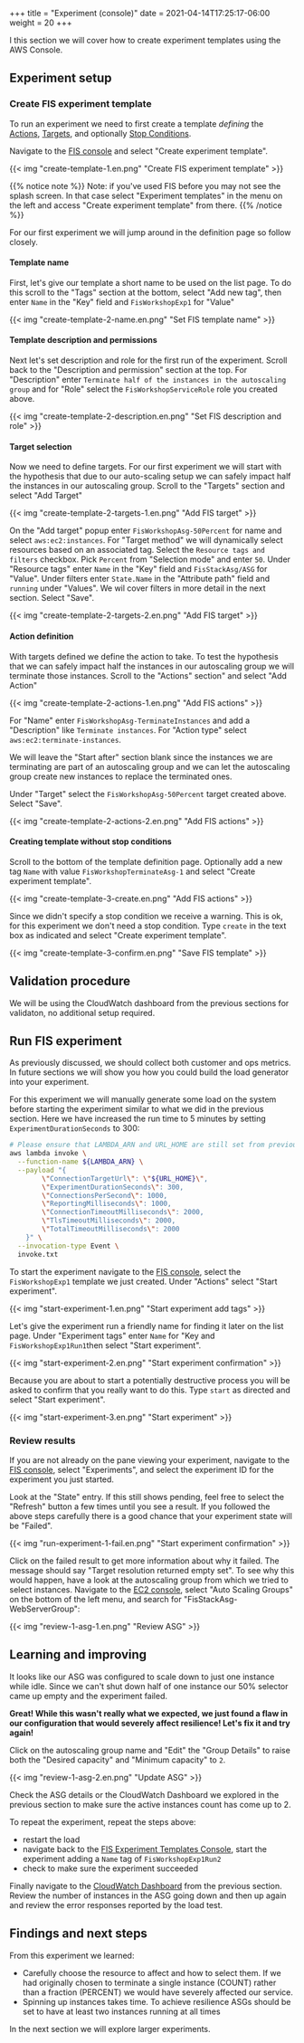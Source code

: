 +++
title = "Experiment (console)"
date =  2021-04-14T17:25:17-06:00
weight = 20
+++

I this section we will cover how to create experiment templates using the AWS Console. 

## Experiment setup

### Create FIS experiment template

To run an experiment we need to first create a template _defining_ the [Actions](https://docs.aws.amazon.com/fis/latest/userguide/actions.html), [Targets](https://docs.aws.amazon.com/fis/latest/userguide/targets.html), and optionally [Stop Conditions](https://docs.aws.amazon.com/fis/latest/userguide/stop-conditions.html).  

Navigate to the [FIS console](https://console.aws.amazon.com/fis/home?#Home) and select "Create experiment template".

{{< img "create-template-1.en.png" "Create FIS experiment template" >}}

{{% notice note %}}
Note: if you've used FIS before you may not see the splash screen. In that case select "Experiment templates" in the menu on the left and access "Create experiment template" from there.
{{% /notice %}}

For our first experiment we will jump around in the definition page so follow closely.

#### Template name

First, let's give our template a short name to be used on the list page. To do this scroll to the "Tags" section at the bottom, select "Add new tag", then enter `Name` in the "Key" field and `FisWorkshopExp1` for "Value"

{{< img "create-template-2-name.en.png" "Set FIS template name" >}}

#### Template description and permissions

Next let's set description and role for the first run of the experiment. Scroll back to the "Description and permission" section at the top. For "Description" enter `Terminate half of the instances in the autoscaling group` and for "Role" select the `FisWorkshopServiceRole` role you created above.

{{< img "create-template-2-description.en.png" "Set FIS description and role" >}}

#### Target selection

Now we need to define targets. For our first experiment we will start with the hypothesis that due to our auto-scaling setup we can safely impact half the instances in our autoscaling group. Scroll to the "Targets" section and select "Add Target"

{{< img "create-template-2-targets-1.en.png" "Add FIS target" >}}

On the "Add target" popup enter `FisWorkshopAsg-50Percent` for name and select `aws:ec2:instances`. For "Target method" we will dynamically select resources based on an associated tag. Select the `Resource tags and filters` checkbox. Pick `Percent` from "Selection mode" and enter `50`. Under "Resource tags" enter `Name` in the "Key" field and `FisStackAsg/ASG` for "Value". Under filters enter `State.Name` in the "Attribute path" field and `running` under "Values". We wil cover filters in more detail in the next section. Select "Save".

{{< img "create-template-2-targets-2.en.png" "Add FIS target" >}}

#### Action definition

With targets defined we define the action to take. To test the hypothesis that we can safely impact half the instances in our autoscaling group we will terminate those instances. Scroll to the "Actions" section" and select "Add Action"

{{< img "create-template-2-actions-1.en.png" "Add FIS actions" >}}

For "Name" enter `FisWorkshopAsg-TerminateInstances` and add a "Description" like `Terminate instances`. For "Action type" select `aws:ec2:terminate-instances`.

We will leave the "Start after" section blank since the instances we are terminating are part of an autoscaling group and we can let the autoscaling group create new instances to replace the terminated ones.

Under "Target" select the `FisWorkshopAsg-50Percent` target created above. Select "Save".

{{< img "create-template-2-actions-2.en.png" "Add FIS actions" >}}

#### Creating template without stop conditions

Scroll to the bottom of the template definition page. Optionally add a new tag `Name` with value `FisWorkshopTerminateAsg-1` and select "Create experiment template". 

{{< img "create-template-3-create.en.png" "Add FIS actions" >}}

Since we didn't specify a stop condition we receive a warning. This is ok, for this experiment we don't need a stop condition. Type `create` in the text box as indicated and select "Create experiment template".

{{< img "create-template-3-confirm.en.png" "Save FIS template" >}}

## Validation procedure

We will be using the CloudWatch dashboard from the previous sections for validaton, no additional setup required.

## Run FIS experiment

As previously discussed, we should collect both customer and ops metrics. In future sections we will show you how you could build the load generator into your experiment.

For this experiment we will manually generate some load on the system before starting the experiment similar to what we did in the previous section. Here we have increased the run time to 5 minutes by setting `ExperimentDurationSeconds` to 300:

```bash
# Please ensure that LAMBDA_ARN and URL_HOME are still set from previous section
aws lambda invoke \
  --function-name ${LAMBDA_ARN} \
  --payload "{
        \"ConnectionTargetUrl\": \"${URL_HOME}\",
        \"ExperimentDurationSeconds\": 300,
        \"ConnectionsPerSecond\": 1000,
        \"ReportingMilliseconds\": 1000,
        \"ConnectionTimeoutMilliseconds\": 2000,
        \"TlsTimeoutMilliseconds\": 2000,
        \"TotalTimeoutMilliseconds\": 2000
    }" \
  --invocation-type Event \
  invoke.txt
```

To start the experiment navigate to the [FIS console](https://console.aws.amazon.com/fis/home?#ExperimentTemplates), select the `FisWorkshopExp1` template we just created.  Under "Actions" select "Start experiment".

{{< img "start-experiment-1.en.png" "Start experiment add tags" >}}

Let's give the experiment run a friendly name for finding it later on the list page. Under "Experiment tags" enter `Name` for "Key and `FisWorkshopExp1Run1`then select "Start experiment".

{{< img "start-experiment-2.en.png" "Start experiment confirmation" >}}

Because you are about to start a potentially destructive process you will be asked to confirm that you really want to do this. Type `start` as directed and select "Start experiment".

{{< img "start-experiment-3.en.png" "Start experiment" >}}

### Review results

If you are not already on the pane viewing your experiment, navigate to the [FIS console](https://console.aws.amazon.com/fis/home?#Experiments), select "Experiments", and select the experiment ID for the experiment you just started.

Look at the "State" entry. If this still shows pending, feel free to select the "Refresh" button a few times until you see a result. If you followed the above steps carefully there is a good chance that your experiment state will be "Failed".

{{< img "run-experiment-1-fail.en.png" "Start experiment confirmation" >}}

Click on the failed result to get more information about why it failed. The message should say "Target resolution returned empty set". To see why this would happen, have a look at the autoscaling group from which we tried to select instances. Navigate to the [EC2 console](https://console.aws.amazon.com/ec2autoscaling/home?#/details), select "Auto Scaling Groups" on the bottom of the left menu, and search for "FisStackAsg-WebServerGroup":

{{< img "review-1-asg-1.en.png" "Review ASG" >}}

## Learning and improving

It looks like our ASG was configured to scale down to just one instance while idle. Since we can't shut down half of one instance our 50% selector came up empty and the experiment failed.

**Great! While this wasn't really what we expected, we just found a flaw in our configuration that would severely affect resilience! Let's fix it and try again!**

Click on the autoscaling group name and "Edit" the "Group Details" to raise both the "Desired capacity" and "Minimum capacity" to `2`.

{{< img "review-1-asg-2.en.png" "Update ASG" >}}

Check the ASG details or the CloudWatch Dashboard we explored in the previous section to make sure the active instances count has come up to 2.

To repeat the experiment, repeat the steps above:

* restart the load
* navigate back to the [FIS Experiment Templates Console](https://console.aws.amazon.com/fis/home?#ExperimentTemplates), start the experiment adding a `Name` tag of `FisWorkshopExp1Run2`
* check to make sure the experiment succeeded

Finally navigate to the [CloudWatch Dashboard](https://console.aws.amazon.com/cloudwatch/home?#dashboards:) from the previous section. Review the number of instances in the ASG going down and then up again and review the error responses reported by the load test.

## Findings and next steps

From this experiment we learned:

* Carefully choose the resource to affect and how to select them. If we had originally chosen to terminate a single instance (COUNT) rather than a fraction (PERCENT) we would have severely affected our service.
* Spinning up instances takes time. To achieve resilience ASGs should be set to have at least two instances running at all times

In the next section we will explore larger experiments.
